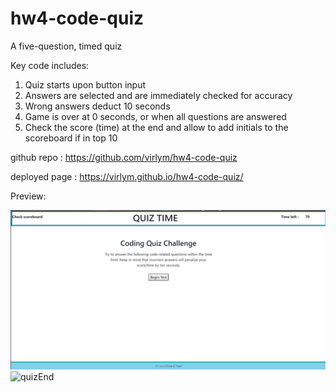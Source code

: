 # hw4-code-quiz

A five-question, timed quiz

Key code includes:
1) Quiz starts upon button input
2) Answers are selected and are immediately checked for accuracy
3) Wrong answers deduct 10 seconds
4) Game is over at 0 seconds, or when all questions are answered
5) Check the score (time) at the end and allow to add initials to the scoreboard if in top 10

github repo : https://github.com/virlym/hw4-code-quiz

deployed page : https://virlym.github.io/hw4-code-quiz/

Preview:

![quizStart](https://github.com/virlym/hw4-code-quiz/blob/master/Assets/quizStart.PNG)
![quizEnd](https://github.com/virlym/hw3-password-generator/blob/master/Assets/quizEnd.PNG)